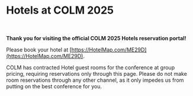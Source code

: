 # Hotels at COLM 2025

<br>

**Thank you for visiting the official COLM 2025 Hotels reservation portal!**

Please book your hotel at [https://HotelMap.com/ME29D](https://HotelMap.com/ME29D).

COLM has contracted Hotel guest rooms for the conference at group pricing, requiring reservations only through this page. Please do not make room reservations through any other channel, as it only impedes us from putting on the best conference for you.


<br><br><br><br><br><br>